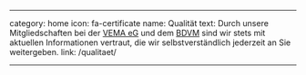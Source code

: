 ---

category: home
icon: fa-certificate
name: Qualität
text: Durch unsere Mitgliedschaften bei der <a href="http://www.vema-eg.de/" target="blank">VEMA eG<i class="fa fa-fw fa-external-link"></i></a> und dem <a href="http://www.vdvm.de/" target="blank">BDVM<i class="fa fa-fw fa-external-link"></i></a> sind wir stets mit aktuellen Informationen vertraut, die wir selbstverständlich jederzeit an Sie weitergeben.
link: /qualitaet/

---